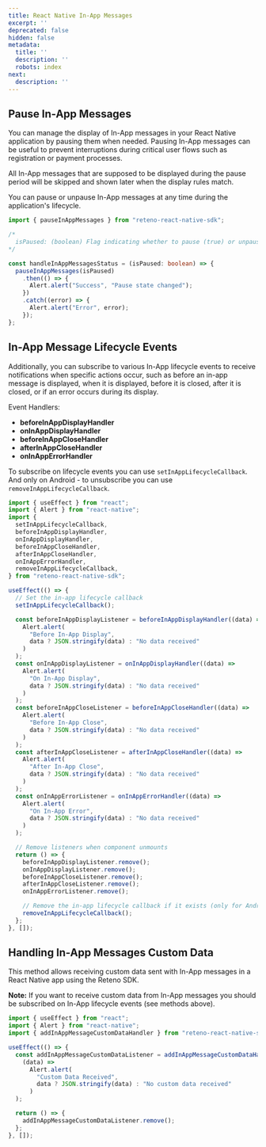 ```yaml
---
title: React Native In-App Messages
excerpt: ''
deprecated: false
hidden: false
metadata:
  title: ''
  description: ''
  robots: index
next:
  description: ''
---
```

## Pause In-App Messages

You can manage the display of In-App messages in your React Native application by pausing them when needed. Pausing In-App messages can be useful to prevent interruptions during critical user flows such as registration or payment processes.

All In-App messages that are supposed to be displayed during the pause period will be skipped and shown later when the display rules match.

You can pause or unpause In-App messages at any time during the application's lifecycle.

```ts
import { pauseInAppMessages } from "reteno-react-native-sdk";

/*
  isPaused: (boolean) Flag indicating whether to pause (true) or unpause (false) In-App messages.
*/

const handleInAppMessagesStatus = (isPaused: boolean) => {
  pauseInAppMessages(isPaused)
    .then(() => {
      Alert.alert("Success", "Pause state changed");
    })
    .catch((error) => {
      Alert.alert("Error", error);
    });
};
```

## In-App Message Lifecycle Events

Additionally, you can subscribe to various In-App lifecycle events to receive notifications when specific actions occur, such as before an in-app message is displayed, when it is displayed, before it is closed, after it is closed, or if an error occurs during its display.

Event Handlers:

* **beforeInAppDisplayHandler**
* **onInAppDisplayHandler**
* **beforeInAppCloseHandler**
* **afterInAppCloseHandler**
* **onInAppErrorHandler**

To subscribe on lifecycle events you can use `setInAppLifecycleCallback`. And only on Android - to unsubscribe you can use `removeInAppLifecycleCallback`.

```ts
import { useEffect } from "react";
import { Alert } from "react-native";
import {
  setInAppLifecycleCallback,
  beforeInAppDisplayHandler,
  onInAppDisplayHandler,
  beforeInAppCloseHandler,
  afterInAppCloseHandler,
  onInAppErrorHandler,
  removeInAppLifecycleCallback,
} from "reteno-react-native-sdk";

useEffect(() => {
  // Set the in-app lifecycle callback
  setInAppLifecycleCallback();

  const beforeInAppDisplayListener = beforeInAppDisplayHandler((data) =>
    Alert.alert(
      "Before In-App Display",
      data ? JSON.stringify(data) : "No data received"
    )
  );
  const onInAppDisplayListener = onInAppDisplayHandler((data) =>
    Alert.alert(
      "On In-App Display",
      data ? JSON.stringify(data) : "No data received"
    )
  );
  const beforeInAppCloseListener = beforeInAppCloseHandler((data) =>
    Alert.alert(
      "Before In-App Close",
      data ? JSON.stringify(data) : "No data received"
    )
  );
  const afterInAppCloseListener = afterInAppCloseHandler((data) =>
    Alert.alert(
      "After In-App Close",
      data ? JSON.stringify(data) : "No data received"
    )
  );
  const onInAppErrorListener = onInAppErrorHandler((data) =>
    Alert.alert(
      "On In-App Error",
      data ? JSON.stringify(data) : "No data received"
    )
  );

  // Remove listeners when component unmounts
  return () => {
    beforeInAppDisplayListener.remove();
    onInAppDisplayListener.remove();
    beforeInAppCloseListener.remove();
    afterInAppCloseListener.remove();
    onInAppErrorListener.remove();

    // Remove the in-app lifecycle callback if it exists (only for Android)
    removeInAppLifecycleCallback();
  };
}, []);
```

## Handling In-App Messages Custom Data

This method allows receiving custom data sent with In-App messages in a React Native app using the Reteno SDK.

**Note:** If you want to receive custom data from In-App messages you should be subscribed on In-App lifecycle events (see methods above).

```ts
import { useEffect } from "react";
import { Alert } from "react-native";
import { addInAppMessageCustomDataHandler } from "reteno-react-native-sdk";

useEffect(() => {
  const addInAppMessageCustomDataListener = addInAppMessageCustomDataHandler(
    (data) =>
      Alert.alert(
        "Custom Data Received",
        data ? JSON.stringify(data) : "No custom data received"
      )
  );

  return () => {
    addInAppMessageCustomDataListener.remove();
  };
}, []);
```
